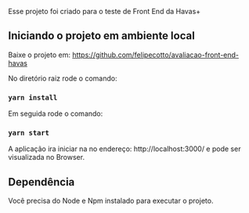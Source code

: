 Esse projeto foi criado para o teste de Front End da Havas+

## Iniciando o projeto em ambiente local

Baixe o projeto em: https://github.com/felipecotto/avaliacao-front-end-havas

No diretório raiz rode o comando: 

### `yarn install`

Em seguida rode o comando:

### `yarn start`

A aplicação ira iniciar na no endereço: http://localhost:3000/ e pode ser visualizada no Browser.

## Dependência

Você precisa do Node e Npm instalado para executar o projeto.


